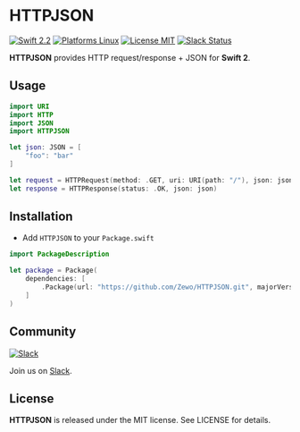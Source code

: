 HTTPJSON
========

[![Swift 2.2](https://img.shields.io/badge/Swift-3.0-orange.svg?style=flat)](https://developer.apple.com/swift/)
[![Platforms Linux](https://img.shields.io/badge/Platforms-Linux-lightgray.svg?style=flat)](https://developer.apple.com/swift/)
[![License MIT](https://img.shields.io/badge/License-MIT-blue.svg?style=flat)](https://tldrlegal.com/license/mit-license)
[![Slack Status](https://zewo-slackin.herokuapp.com/badge.svg)](https://zewo-slackin.herokuapp.com)

**HTTPJSON** provides HTTP request/response + JSON for **Swift 2**.

## Usage

```swift
import URI
import HTTP
import JSON
import HTTPJSON

let json: JSON = [
    "foo": "bar"
]

let request = HTTPRequest(method: .GET, uri: URI(path: "/"), json: json)
let response = HTTPResponse(status: .OK, json: json)
```

## Installation

- Add `HTTPJSON` to your `Package.swift`

```swift
import PackageDescription

let package = Package(
    dependencies: [
        .Package(url: "https://github.com/Zewo/HTTPJSON.git", majorVersion: 0, minor: 1)
    ]
)
```

## Community

[![Slack](http://s13.postimg.org/ybwy92ktf/Slack.png)](https://zewo-slackin.herokuapp.com)

Join us on [Slack](https://zewo-slackin.herokuapp.com).

License
-------

**HTTPJSON** is released under the MIT license. See LICENSE for details.
